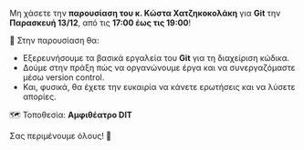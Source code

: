 Μη χάσετε την **παρουσίαση του κ. Κώστα Χατζηκοκολάκη** για **Git** την **Παρασκευή 13/12**, από τις **17:00 έως τις 19:00**!

📌 Στην παρουσίαση θα:

- Εξερευνήσουμε τα βασικά εργαλεία του **Git** για τη διαχείριση κώδικα.
- Δούμε στην πράξη πώς να οργανώνουμε έργα και να συνεργαζόμαστε μέσω version control.
- Και, φυσικά, θα έχετε την ευκαιρία να κάνετε ερωτήσεις και να λύσετε απορίες.

🗺️ Τοποθεσία: **Αμφιθέατρο DIT**

Σας περιμένουμε όλους! 🚀
